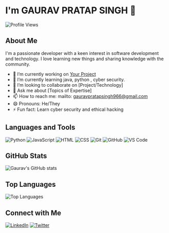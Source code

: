 # I'm GAURAV PRATAP SINGH 👋

![Profile Views](https://komarev.com/ghpvc/?username=GAURAV-SENGAR-14&color=blue)

## About Me

I'm a passionate developer with a keen interest in software development and technology. I love learning new things and sharing knowledge with the community.

- 🔭 I’m currently working on [Your Project](https://github.com/GAURAV-SENGAR-14/Your-Project)
- 🌱 I’m currently learning java, python , cyber security.
- 👯 I’m looking to collaborate on [Project/Technology]
- 💬 Ask me about [Topics of Expertise]
- 📫 How to reach me: mailto: gauravpratapsingh966@gmail.com
- 😄 Pronouns: He/They
- ⚡ Fun fact: Learn cyber security and ethical hacking

## Languages and Tools

![Python](https://img.shields.io/badge/-Python-000?&logo=Python)
![JavaScript](https://img.shields.io/badge/-JavaScript-000?&logo=JavaScript)
![HTML](https://img.shields.io/badge/-HTML-000?&logo=HTML5)
![CSS](https://img.shields.io/badge/-CSS-000?&logo=CSS3)
![Git](https://img.shields.io/badge/-Git-000?&logo=Git)
![GitHub](https://img.shields.io/badge/-GitHub-000?&logo=GitHub)
![VS Code](https://img.shields.io/badge/-VS%20Code-000?&logo=Visual%20Studio%20Code)

## GitHub Stats

![Gaurav's GitHub stats](https://github-readme-stats.vercel.app/api?username=GAURAV-SENGAR-14&show_icons=true&theme=radical)

## Top Languages

![Top Languages](https://github-readme-stats.vercel.app/api/top-langs/?username=GAURAV-SENGAR-14&layout=compact&theme=radical)

## Connect with Me

[![LinkedIn](https://img.shields.io/badge/-LinkedIn-000?&logo=LinkedIn&logoColor=0077B5)](https://linkedin.com/in/gaurav-pratap-singh-a0a3362a3)
[![Twitter](https://img.shields.io/badge/-Twitter-000?&logo=Twitter&logoColor=1DA1F2)](https://twitter.com/your-twitter-profile)
